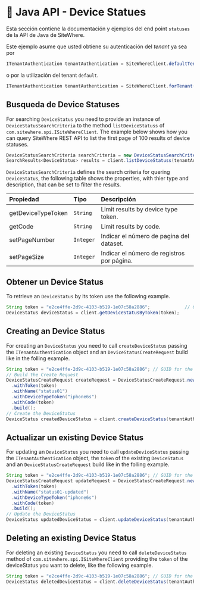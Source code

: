 # :book: Java API - Device Statues

<Seo/>

Esta sección contiene la documentación y ejemplos del end point `statuses` de la API de Java de SiteWhere.

Este ejemplo asume que usted obtiene su autenticación del *tenant* ya sea por

```java
ITenantAuthentication tenantAuthentication = SiteWhereClient.defaultTenant();
```

o por la utilización del tenant `default`.

```java
ITenantAuthentication tenantAuthentication = SiteWhereClient.forTenant("token", "auth");
```

## Busqueda de Device Statuses

For searching `DeviceStatus` you need to provide an instance of `DeviceStatusSearchCriteria` to the method
`listDeviceStatuss` of `com.sitewhere.spi.ISiteWhereClient`. The example below shows how you can query SiteWhere
REST API to list the first page of 100 results of device statuses.

```java
DeviceStatusSearchCriteria searchCriteria = new DeviceStatusSearchCriteria(1, 100);
SearchResults<DeviceStatus> results = client.listDeviceStatuss(tenantAuthentication, searchCriteria);
```

`DeviceStatusSearchCriteria` defines the search criteria for quering `DeviceStatus`, the following table shows the properties, with 
thier type and description, that can be set to filter the results.

| Propiedad              | Tipo        | Descripción                                                    |
|:-----------------------|:------------|:---------------------------------------------------------------|
| getDeviceTypeToken     | `String`    | Limit results by device type token.                            |
| getCode                | `String`    | Limit results by code.                                         |
| setPageNumber          | `Integer`   | Indicar el número de pagina del dataset.                       |
| setPageSize            | `Integer`   | Indicar el número de registros por página.                     |

## Obtener un Device Status

To retrieve an `DeviceStatus` by its token use the following example.

```java
String token = "e2ce4ffe-2d9c-4103-b519-1e07c58a2886";             // GUID for the DeviceStatus
DeviceStatus deviceStatus = client.getDeviceStatusByToken(token);
```

## Creating an Device Status

For creating an `DeviceStatus` you need to call `createDeviceStatus` passing the `ITenantAuthentication` object and an
`DeviceStatusCreateRequest` build like in the folling example.

```java
String token = "e2ce4ffe-2d9c-4103-b519-1e07c58a2886"; // GUID for the DeviceStatus
// Build the Create Request
DeviceStatusCreateRequest createRequest = DeviceStatusCreateRequest.newBuilder()
  .withToken(token)
  .withName("status01")
  .withDeviceTypeToken("iphone6s")
  .withCode(token)
  .build();
// Create the DeviceStatus
DeviceStatus createdDeviceStatus = client.createDeviceStatus(tenantAuthentication, createRequest);
```

## Actualizar un existing Device Status

For updating an `DeviceStatus` you need to call `updateDeviceStatus` passing the `ITenantAuthentication` object,
the `token` of the existing `DeviceStatus` and an `DeviceStatusCreateRequest` build like in the folling example.

```java
String token = "e2ce4ffe-2d9c-4103-b519-1e07c58a2886"; // GUID for the DeviceStatus
DeviceStatusCreateRequest updateRequest = DeviceStatusCreateRequest.newBuilder()
  .withToken(token)
  .withName("status01-updated")
  .withDeviceTypeToken("iphone6s")
  .withCode(token)
  .build();
// Update the DeviceStatus
DeviceStatus updatedDeviceStatus = client.updateDeviceStatus(tenantAuthentication, token, updateRequest);
```

## Deleting an existing Device Status

For deleting an existing `DeviceStatus` you need to call `deleteDeviceStatus` method of `com.sitewhere.spi.ISiteWhereClient`
providing the `token` of the deviceStatus you want to delete, like the following example.

```java
String token = "e2ce4ffe-2d9c-4103-b519-1e07c58a2886"; // GUID for the DeviceStatus
DeviceStatus deletedDeviceStatus = client.deleteDeviceStatus(tenantAuthentication, token);
```
